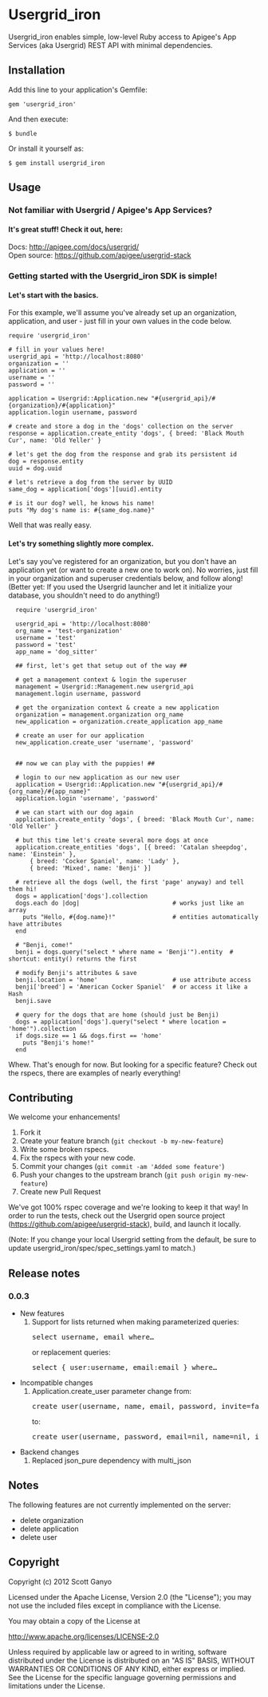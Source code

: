 # Usergrid_iron

Usergrid_iron enables simple, low-level Ruby access to Apigee's App Services (aka Usergrid)
REST API with minimal dependencies.

## Installation

Add this line to your application's Gemfile:

    gem 'usergrid_iron'

And then execute:

    $ bundle

Or install it yourself as:

    $ gem install usergrid_iron


## Usage

### Not familiar with Usergrid / Apigee's App Services?

#### It's great stuff! Check it out, here:

  Docs: <http://apigee.com/docs/usergrid/>  
  Open source: <https://github.com/apigee/usergrid-stack>

### Getting started with the Usergrid_iron SDK is simple! 

#### Let's start with the basics.
For this example, we'll assume you've already set up an organization, application, and user -
just fill in your own values in the code below.

```
require 'usergrid_iron'

# fill in your values here!
usergrid_api = 'http://localhost:8080'
organization = ''
application = ''
username = ''
password = ''

application = Usergrid::Application.new "#{usergrid_api}/#{organization}/#{application}"
application.login username, password

# create and store a dog in the 'dogs' collection on the server
response = application.create_entity 'dogs', { breed: 'Black Mouth Cur', name: 'Old Yeller' }

# let's get the dog from the response and grab its persistent id
dog = response.entity
uuid = dog.uuid

# let's retrieve a dog from the server by UUID
same_dog = application['dogs'][uuid].entity

# is it our dog? well, he knows his name!
puts "My dog's name is: #{same_dog.name}"
```

Well that was really easy. 

#### Let's try something slightly more complex.
Let's say you've registered for an organization, but you don't have an application yet
(or want to create a new one to work on). No worries, just fill in your organization and
superuser credentials below, and follow along!
(Better yet: If you used the Usergrid launcher and let it initialize your database,
you shouldn't need to do anything!)

```
  require 'usergrid_iron'

  usergrid_api = 'http://localhost:8080'
  org_name = 'test-organization'
  username = 'test'
  password = 'test'
  app_name = 'dog_sitter'

  ## first, let's get that setup out of the way ##

  # get a management context & login the superuser
  management = Usergrid::Management.new usergrid_api
  management.login username, password

  # get the organization context & create a new application
  organization = management.organization org_name
  new_application = organization.create_application app_name

  # create an user for our application
  new_application.create_user 'username', 'password'


  ## now we can play with the puppies! ##

  # login to our new application as our new user
  application = Usergrid::Application.new "#{usergrid_api}/#{org_name}/#{app_name}"
  application.login 'username', 'password'

  # we can start with our dog again
  application.create_entity 'dogs', { breed: 'Black Mouth Cur', name: 'Old Yeller' }

  # but this time let's create several more dogs at once
  application.create_entities 'dogs', [{ breed: 'Catalan sheepdog', name: 'Einstein' },
      { breed: 'Cocker Spaniel', name: 'Lady' },
      { breed: 'Mixed', name: 'Benji' }]

  # retrieve all the dogs (well, the first 'page' anyway) and tell them hi!
  dogs = application['dogs'].collection
  dogs.each do |dog|                          # works just like an array
    puts "Hello, #{dog.name}!"                # entities automatically have attributes
  end

  # "Benji, come!"
  benji = dogs.query("select * where name = 'Benji'").entity  # shortcut: entity() returns the first

  # modify Benji's attributes & save
  benji.location = 'home'                     # use attribute access
  benji['breed'] = 'American Cocker Spaniel'  # or access it like a Hash
  benji.save

  # query for the dogs that are home (should just be Benji)
  dogs = application['dogs'].query("select * where location = 'home'").collection
  if dogs.size == 1 && dogs.first == 'home'
    puts "Benji's home!"
  end

```

Whew. That's enough for now. But looking for a specific feature? Check out the rspecs,
there are examples of nearly everything!


## Contributing

We welcome your enhancements!

1. Fork it
2. Create your feature branch (`git checkout -b my-new-feature`)
3. Write some broken rspecs.
4. Fix the rspecs with your new code.
3. Commit your changes (`git commit -am 'Added some feature'`)
4. Push your changes to the upstream branch (`git push origin my-new-feature`)
5. Create new Pull Request

We've got 100% rspec coverage and we're looking to keep it that way!
In order to run the tests, check out the Usergrid open source project
(https://github.com/apigee/usergrid-stack), build, and launch it locally.

(Note: If you change your local Usergrid setting from the default, be sure to update
usergrid_iron/spec/spec_settings.yaml to match.)


## Release notes

### 0.0.3 
* New features
  1. Support for lists returned when making parameterized queries:
	 <pre>select username, email where…</pre>
	 or replacement queries:
	 <pre>select { user:username, email:email } where…
* Incompatible changes
  1. Application.create_user parameter change from:
     <pre>create_user(username, name, email, password, invite=false)</pre>
     to:
     <pre>create_user(username, password, email=nil, name=nil, invite=false)</pre>
* Backend changes
  1. Replaced json_pure dependency with multi_json


## Notes

The following features are not currently implemented on the server:

* delete organization
* delete application
* delete user


## Copyright
Copyright (c) 2012 Scott Ganyo 

Licensed under the Apache License, Version 2.0 (the "License");
you may not use the included files except in compliance with the License.

You may obtain a copy of the License at

  <http://www.apache.org/licenses/LICENSE-2.0>
  
Unless required by applicable law or agreed to in writing, software distributed under
the License is distributed on an "AS IS" BASIS, WITHOUT WARRANTIES OR CONDITIONS OF ANY KIND,
either express or implied. See the License for the specific language governing permissions and
limitations under the License.
